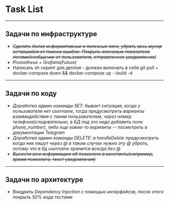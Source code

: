 # Task List

---

## Задачи по инфраструктуре
* <em>~~Сделать более информативные и полезные логи, убрать
весь мусор оставшийся от поиска ошибок. Покрыть ключевые показатели логами(сообщение от пользователя,
отправленное уведомление)~~</em>
* <em>Prometheus + Grafana(Future)</em>
* Написать sh скрипт для деплоя - должен включать в себя git pull + docker-compose down && docker-compose up --build -d


---

## Задачи по коду

* <em>Доработка админ команды SET: бывает ситуация, 
когда у пользователя нет username, тогда предусмотреть варианты 
взаимодействия с таким пользователем, через номер телефона(следовательно, 
в БД под это надо добавить поле phone_number), либо еще какие-то варианты
 -- посмотреть в документации Telegram </em>
* <em>Доработка админ команды DELETE: в handleDelete предусмотреть когда ник пишут через @
в таком случае нужно эту @ убрать, потому что в бд username хранится всегда без @</em>
* <em>~~Вынести всю информацию об психологе в константы(например, 
время психолога, текст уведомления)~~</em>

---

## Задачи по архитектуре

* <em>Внедрить Dependency Injection с помощью интерфейсов, после этого покрыть
 50% кода тестами</em>